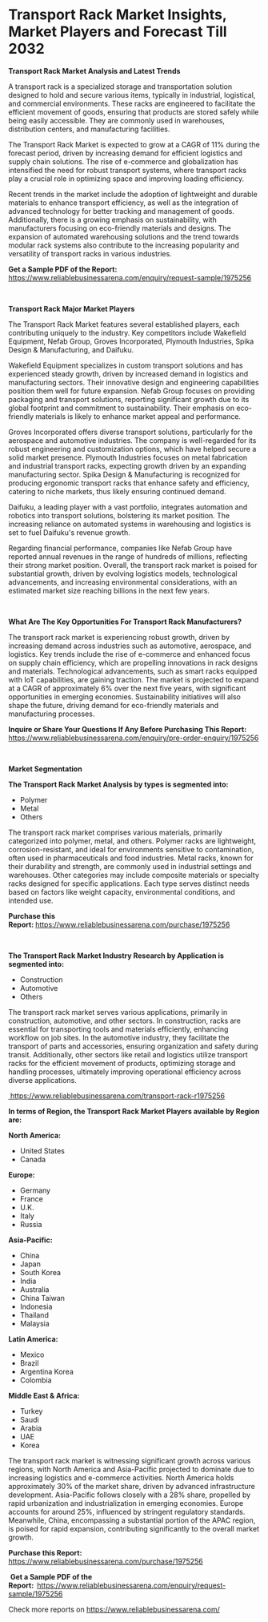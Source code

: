 <p><h1>Transport Rack Market Insights, Market Players and Forecast Till 2032</h1></p><p><strong>Transport Rack Market Analysis and Latest Trends</strong></p>
<p><p>A transport rack is a specialized storage and transportation solution designed to hold and secure various items, typically in industrial, logistical, and commercial environments. These racks are engineered to facilitate the efficient movement of goods, ensuring that products are stored safely while being easily accessible. They are commonly used in warehouses, distribution centers, and manufacturing facilities.</p><p>The Transport Rack Market is expected to grow at a CAGR of 11% during the forecast period, driven by increasing demand for efficient logistics and supply chain solutions. The rise of e-commerce and globalization has intensified the need for robust transport systems, where transport racks play a crucial role in optimizing space and improving loading efficiency. </p><p>Recent trends in the market include the adoption of lightweight and durable materials to enhance transport efficiency, as well as the integration of advanced technology for better tracking and management of goods. Additionally, there is a growing emphasis on sustainability, with manufacturers focusing on eco-friendly materials and designs. The expansion of automated warehousing solutions and the trend towards modular rack systems also contribute to the increasing popularity and versatility of transport racks in various industries.</p></p>
<p><strong>Get a Sample PDF of the Report:&nbsp;</strong> <a href="https://www.reliablebusinessarena.com/enquiry/request-sample/1975256?utm_campaign=3042&utm_medium=2&utm_source=Github&utm_content=ia&utm_term=10042025&utm_id=transport-rack">https://www.reliablebusinessarena.com/enquiry/request-sample/1975256</a></p>
<p>&nbsp;</p>
<p><strong>Transport Rack Major Market Players</strong></p>
<p><p>The Transport Rack Market features several established players, each contributing uniquely to the industry. Key competitors include Wakefield Equipment, Nefab Group, Groves Incorporated, Plymouth Industries, Spika Design & Manufacturing, and Daifuku. </p><p>Wakefield Equipment specializes in custom transport solutions and has experienced steady growth, driven by increased demand in logistics and manufacturing sectors. Their innovative design and engineering capabilities position them well for future expansion. Nefab Group focuses on providing packaging and transport solutions, reporting significant growth due to its global footprint and commitment to sustainability. Their emphasis on eco-friendly materials is likely to enhance market appeal and performance.</p><p>Groves Incorporated offers diverse transport solutions, particularly for the aerospace and automotive industries. The company is well-regarded for its robust engineering and customization options, which have helped secure a solid market presence. Plymouth Industries focuses on metal fabrication and industrial transport racks, expecting growth driven by an expanding manufacturing sector. Spika Design & Manufacturing is recognized for producing ergonomic transport racks that enhance safety and efficiency, catering to niche markets, thus likely ensuring continued demand.</p><p>Daifuku, a leading player with a vast portfolio, integrates automation and robotics into transport solutions, bolstering its market position. The increasing reliance on automated systems in warehousing and logistics is set to fuel Daifuku's revenue growth.</p><p>Regarding financial performance, companies like Nefab Group have reported annual revenues in the range of hundreds of millions, reflecting their strong market position. Overall, the transport rack market is poised for substantial growth, driven by evolving logistics models, technological advancements, and increasing environmental considerations, with an estimated market size reaching billions in the next few years.</p></p>
<p>&nbsp;</p>
<p><strong>What Are The Key Opportunities For Transport Rack Manufacturers?</strong></p>
<p><p>The transport rack market is experiencing robust growth, driven by increasing demand across industries such as automotive, aerospace, and logistics. Key trends include the rise of e-commerce and enhanced focus on supply chain efficiency, which are propelling innovations in rack designs and materials. Technological advancements, such as smart racks equipped with IoT capabilities, are gaining traction. The market is projected to expand at a CAGR of approximately 6% over the next five years, with significant opportunities in emerging economies. Sustainability initiatives will also shape the future, driving demand for eco-friendly materials and manufacturing processes.</p></p>
<p><strong>Inquire or Share Your Questions If Any Before Purchasing This Report:</strong> <a href="https://www.reliablebusinessarena.com/enquiry/pre-order-enquiry/1975256?utm_campaign=3042&utm_medium=2&utm_source=Github&utm_content=ia&utm_term=10042025&utm_id=transport-rack">https://www.reliablebusinessarena.com/enquiry/pre-order-enquiry/1975256</a></p>
<p>&nbsp;</p>
<p><strong>Market Segmentation</strong></p>
<p><strong>The Transport Rack Market Analysis by types is segmented into:</strong></p>
<p><ul><li>Polymer</li><li>Metal</li><li>Others</li></ul></p>
<p><p>The transport rack market comprises various materials, primarily categorized into polymer, metal, and others. Polymer racks are lightweight, corrosion-resistant, and ideal for environments sensitive to contamination, often used in pharmaceuticals and food industries. Metal racks, known for their durability and strength, are commonly used in industrial settings and warehouses. Other categories may include composite materials or specialty racks designed for specific applications. Each type serves distinct needs based on factors like weight capacity, environmental conditions, and intended use.</p></p>
<p><strong>Purchase this Report:&nbsp;</strong><a href="https://www.reliablebusinessarena.com/purchase/1975256?utm_campaign=3042&utm_medium=2&utm_source=Github&utm_content=ia&utm_term=10042025&utm_id=transport-rack">https://www.reliablebusinessarena.com/purchase/1975256</a></p>
<p>&nbsp;</p>
<p><strong>The Transport Rack Market Industry Research by Application is segmented into:</strong></p>
<p><ul><li>Construction</li><li>Automotive</li><li>Others</li></ul></p>
<p><p>The transport rack market serves various applications, primarily in construction, automotive, and other sectors. In construction, racks are essential for transporting tools and materials efficiently, enhancing workflow on job sites. In the automotive industry, they facilitate the transport of parts and accessories, ensuring organization and safety during transit. Additionally, other sectors like retail and logistics utilize transport racks for the efficient movement of products, optimizing storage and handling processes, ultimately improving operational efficiency across diverse applications.</p></p>
<p><a href="https://www.reliablebusinessarena.com/transport-rack-r1975256?utm_campaign=3042&utm_medium=2&utm_source=Github&utm_content=ia&utm_term=10042025&utm_id=transport-rack">&nbsp;https://www.reliablebusinessarena.com/transport-rack-r1975256</a></p>
<p><strong>In terms of Region, the Transport Rack Market Players available by Region are:</strong></p>
<p>
    <p> <strong> North America: </strong>
        <ul>
            <li>United States</li>
            <li>Canada</li>
        </ul>
        </p> 
    <p> <strong> Europe: </strong>
        <ul>
            <li>Germany</li>
            <li>France</li>
            <li>U.K.</li>
            <li>Italy</li>
            <li>Russia</li>
        </ul>
        </p> 
    <p> <strong> Asia-Pacific: </strong>
        <ul>
            <li>China</li>
            <li>Japan</li>
            <li>South Korea</li>
            <li>India</li>
            <li>Australia</li>
            <li>China Taiwan</li>
            <li>Indonesia</li>
            <li>Thailand</li>
            <li>Malaysia</li>
        </ul>
        </p> 
    <p> <strong> Latin America: </strong>
        <ul>
            <li>Mexico</li>
            <li>Brazil</li>
            <li>Argentina Korea</li>
            <li>Colombia</li>
        </ul>
        </p> 
    <p> <strong> Middle East & Africa: </strong>
        <ul>
            <li>Turkey</li>
            <li>Saudi</li>
            <li>Arabia</li>
            <li>UAE</li>
            <li>Korea</li>
        </ul>
    </p>
    </p>
<p><p>The transport rack market is witnessing significant growth across various regions, with North America and Asia-Pacific projected to dominate due to increasing logistics and e-commerce activities. North America holds approximately 30% of the market share, driven by advanced infrastructure development. Asia-Pacific follows closely with a 28% share, propelled by rapid urbanization and industrialization in emerging economies. Europe accounts for around 25%, influenced by stringent regulatory standards. Meanwhile, China, encompassing a substantial portion of the APAC region, is poised for rapid expansion, contributing significantly to the overall market growth.</p></p>
<p><strong>Purchase this Report: </strong><a href="https://www.reliablebusinessarena.com/purchase/1975256?utm_campaign=3042&utm_medium=2&utm_source=Github&utm_content=ia&utm_term=10042025&utm_id=transport-rack">https://www.reliablebusinessarena.com/purchase/1975256</a></p>
<p>&nbsp;<strong>Get a Sample PDF of the Report:&nbsp;&nbsp;</strong><a href="https://www.reliablebusinessarena.com/enquiry/request-sample/1975256?utm_campaign=3042&utm_medium=2&utm_source=Github&utm_content=ia&utm_term=10042025&utm_id=transport-rack">https://www.reliablebusinessarena.com/enquiry/request-sample/1975256</a></p>
<p><strong></strong></p>
<p>Check more reports on <a href="https://www.reliablebusinessarena.com/?utm_campaign=3042&utm_medium=2&utm_source=Github&utm_content=ia&utm_term=10042025&utm_id=transport-rack">https://www.reliablebusinessarena.com/</a></p>